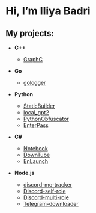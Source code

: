 
# Hi, I’m Iliya Badri

## **My projects:**
- **C++**
	- [GraphC](https://github.com/IliyaBadri/GraphC)

- **Go**
	- [gologger](https://github.com/IliyaBadri/gologger)

- **Python**
	- [StaticBuilder](https://github.com/IliyaBadri/StaticBuilder)
  	- [local_gpt2](https://github.com/IliyaBadri/local_gpt2)
	- [PythonObfuscator](https://github.com/IliyaBadri/PythonObfuscator)
	- [EnterPass](https://github.com/enterace/EnterPass)

- **C#**
	- [Notebook](https://github.com/enterace/Notebook)
	- [DownTube](https://github.com/enterace/DownTube)
	- [EnLaunch](https://github.com/IliyaBadri/EnLaunch)
	
- **Node.js**
  	- [discord-mc-tracker](https://github.com/IliyaBadri/discord-mc-tracker/)
	- [Discord-self-role](https://github.com/IliyaBadri/Discord-self-role)
	- [Discord-multi-role](https://github.com/IliyaBadri/Discord-multi-role)
	- [Telegram-downloader](https://github.com/IliyaBadri/Telegram-downloader)
